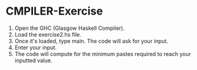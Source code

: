 # CMPILER-Exercise
1. Open the GHC (Glasgow Haskell Compiler).
2. Load the exercise2.hs file.
3. Once it's loaded, type main. The code will ask for your input.
4. Enter your input.
5. The code will compute for the minimum pastes required to reach your inputted value.
